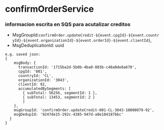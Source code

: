# confirmOrderService
### informacion escrita en SQS para acutalizar creditos
- MsgGroupId:`confirmOrder.updateCredit-${event.cpgId}-${event.countryId}-${event.organizationId}-${event.orderId}-${event.clientId}`,
- MsgDeduplicationId: uuid
```
e.g. saved json:
{
    msgBody: {
      transactionId: '1715ba2d-5b0b-4ba0-883b-c48a0de8a670',
      cpgId: '001',
      countryId: 'CL',
      organizationId: '3043',
      clientId: 92,
      accumulatedBySegments: [
        { subTotal: 56256, segmentId: 1 },
        { subTotal: 13453, segmentId: 2 }
        ]
    },
    msgGroupId: 'confirmOrder.updateCredit-001-CL-3043-10000079-92',
    msgDedupId: '9247de15-292c-4385-947d-a8e184187bbc'
  }
}
```